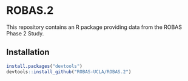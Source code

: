 # ROBAS.2

This repository contains an R package providing data from the ROBAS Phase 2 Study.

## Installation

```r 
install.packages("devtools")
devtools::install_github("ROBAS-UCLA/ROBAS.2")
```
